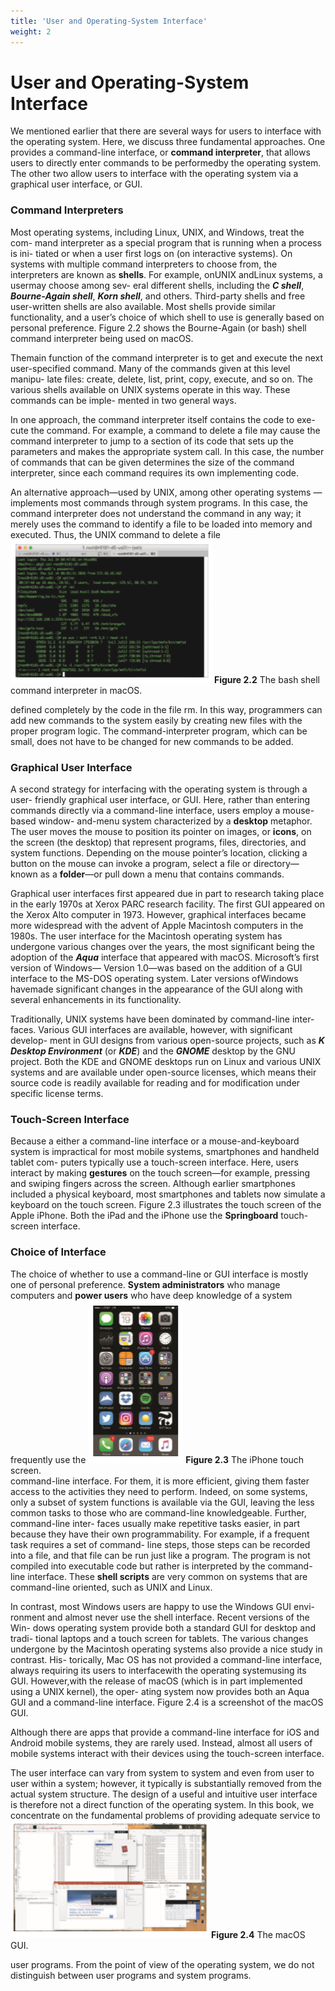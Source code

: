 ```yaml
---
title: 'User and Operating-System Interface'
weight: 2
---
```


# User and Operating-System Interface

We mentioned earlier that there are several ways for users to interface with the operating system. Here, we discuss three fundamental approaches. One provides a command-line interface, or **command interpreter**, that allows users to directly enter commands to be performedby the operating system. The other two allow users to interface with the operating system via a graphical user interface, or GUI.

### Command Interpreters

Most operating systems, including Linux, UNIX, and Windows, treat the com- mand interpreter as a special program that is running when a process is ini- tiated or when a user first logs on (on interactive systems). On systems with multiple command interpreters to choose from, the interpreters are known as **shells**. For example, onUNIX andLinux systems, a usermay choose among sev- eral different shells, including the **_C shell_**, **_Bourne-Again shell_**, **_Korn shell_**, and others. Third-party shells and free user-written shells are also available. Most shells provide similar functionality, and a user’s choice of which shell to use is generally based on personal preference. Figure 2.2 shows the Bourne-Again (or bash) shell command interpreter being used on macOS.

Themain function of the command interpreter is to get and execute the next user-specified command. Many of the commands given at this level manipu- late files: create, delete, list, print, copy, execute, and so on. The various shells available on UNIX systems operate in this way. These commands can be imple- mented in two general ways.

In one approach, the command interpreter itself contains the code to exe- cute the command. For example, a command to delete a file may cause the command interpreter to jump to a section of its code that sets up the parameters and makes the appropriate system call. In this case, the number of commands that can be given determines the size of the command interpreter, since each command requires its own implementing code.

An alternative approach—used by UNIX, among other operating systems —implements most commands through system programs. In this case, the command interpreter does not understand the command in any way; it merely uses the command to identify a file to be loaded into memory and executed. Thus, the UNIX command to delete a file
![Alt text](image-28.png)
**Figure 2.2** The bash shell command interpreter in macOS.

defined completely by the code in the file rm. In this way, programmers can add new commands to the system easily by creating new files with the proper program logic. The command-interpreter program, which can be small, does not have to be changed for new commands to be added.

### Graphical User Interface

A second strategy for interfacing with the operating system is through a user- friendly graphical user interface, or GUI. Here, rather than entering commands directly via a command-line interface, users employ a mouse-based window- and-menu system characterized by a **desktop** metaphor. The user moves the mouse to position its pointer on images, or **icons**, on the screen (the desktop) that represent programs, files, directories, and system functions. Depending on the mouse pointer’s location, clicking a button on the mouse can invoke a program, select a file or directory—known as a **folder**—or pull down a menu that contains commands.

Graphical user interfaces first appeared due in part to research taking place in the early 1970s at Xerox PARC research facility. The first GUI appeared on the Xerox Alto computer in 1973. However, graphical interfaces became more widespread with the advent of Apple Macintosh computers in the 1980s. The user interface for the Macintosh operating system has undergone various changes over the years, the most significant being the adoption of the **_Aqua_** interface that appeared with macOS. Microsoft’s first version of Windows— Version 1.0—was based on the addition of a GUI interface to the MS-DOS operating system. Later versions ofWindows havemade significant changes in the appearance of the GUI along with several enhancements in its functionality.  



Traditionally, UNIX systems have been dominated by command-line inter- faces. Various GUI interfaces are available, however, with significant develop- ment in GUI designs from various open-source projects, such as **_K Desktop Environment_** (or **_KDE_**) and the **_GNOME_** desktop by the GNU project. Both the KDE and GNOME desktops run on Linux and various UNIX systems and are available under open-source licenses, which means their source code is readily available for reading and for modification under specific license terms.

### Touch-Screen Interface

Because a either a command-line interface or a mouse-and-keyboard system is impractical for most mobile systems, smartphones and handheld tablet com- puters typically use a touch-screen interface. Here, users interact by making **gestures** on the touch screen—for example, pressing and swiping fingers across the screen. Although earlier smartphones included a physical keyboard, most smartphones and tablets now simulate a keyboard on the touch screen. Figure 2.3 illustrates the touch screen of the Apple iPhone. Both the iPad and the iPhone use the **Springboard** touch-screen interface.

### Choice of Interface

The choice of whether to use a command-line or GUI interface is mostly one of personal preference. **System administrators** who manage computers and **power users** who have deep knowledge of a system frequently use the
![Alt text](image-29.png)
**Figure 2.3** The iPhone touch screen.  
command-line interface. For them, it is more efficient, giving them faster access to the activities they need to perform. Indeed, on some systems, only a subset of system functions is available via the GUI, leaving the less common tasks to those who are command-line knowledgeable. Further, command-line inter- faces usually make repetitive tasks easier, in part because they have their own programmability. For example, if a frequent task requires a set of command- line steps, those steps can be recorded into a file, and that file can be run just like a program. The program is not compiled into executable code but rather is interpreted by the command-line interface. These **shell scripts** are very common on systems that are command-line oriented, such as UNIX and Linux.

In contrast, most Windows users are happy to use the Windows GUI envi- ronment and almost never use the shell interface. Recent versions of the Win- dows operating system provide both a standard GUI for desktop and tradi- tional laptops and a touch screen for tablets. The various changes undergone by the Macintosh operating systems also provide a nice study in contrast. His- torically, Mac OS has not provided a command-line interface, always requiring its users to interfacewith the operating systemusing its GUI. However,with the release of macOS (which is in part implemented using a UNIX kernel), the oper- ating system now provides both an Aqua GUI and a command-line interface. Figure 2.4 is a screenshot of the macOS GUI.

Although there are apps that provide a command-line interface for iOS and Android mobile systems, they are rarely used. Instead, almost all users of mobile systems interact with their devices using the touch-screen interface.

The user interface can vary from system to system and even from user to user within a system; however, it typically is substantially removed from the actual system structure. The design of a useful and intuitive user interface is therefore not a direct function of the operating system. In this book, we concentrate on the fundamental problems of providing adequate service to
![Alt text](image-30.png)
**Figure 2.4** The macOS GUI.  



user programs. From the point of view of the operating system, we do not distinguish between user programs and system programs.